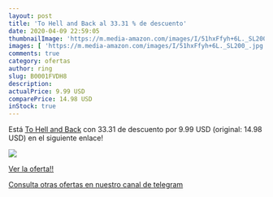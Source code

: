 ```yaml
---
layout: post
title: 'To Hell and Back al 33.31 % de descuento'
date: 2020-04-09 22:59:05
thumbnailImage: 'https://m.media-amazon.com/images/I/51hxFfyh+6L._SL200_.jpg'
images: [ 'https://m.media-amazon.com/images/I/51hxFfyh+6L._SL200_.jpg' ]
comments: true
category: ofertas
author: ring
slug: B0001FVDH8
description:
actualPrice: 9.99 USD
comparePrice: 14.98 USD
inStock: true
---
```


Está [To Hell and Back](https://www.amazon.com/dp/B0001FVDH8/?tag=redken08-20) con 33.31 de descuento por 9.99 USD (original: 14.98 USD) en el siguiente enlace!

[![](https://m.media-amazon.com/images/I/51hxFfyh+6L._SL200_.jpg)](https://www.amazon.com/dp/B0001FVDH8/?tag=redken08-20)

[Ver la oferta!!](https://www.amazon.com/dp/B0001FVDH8/?tag=redken08-20)

[Consulta otras ofertas en nuestro canal de telegram](https://t.me/s/ofertas25)
